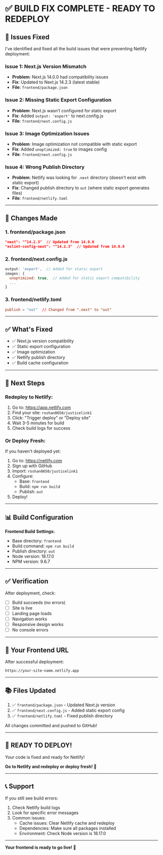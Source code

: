 # ✅ BUILD FIX COMPLETE - READY TO REDEPLOY

## 🔧 Issues Fixed

I've identified and fixed all the build issues that were preventing Netlify deployment:

### **Issue 1: Next.js Version Mismatch**
- **Problem**: Next.js 14.0.0 had compatibility issues
- **Fix**: Updated to Next.js 14.2.3 (latest stable)
- **File**: `frontend/package.json`

### **Issue 2: Missing Static Export Configuration**
- **Problem**: Next.js wasn't configured for static export
- **Fix**: Added `output: 'export'` to next.config.js
- **File**: `frontend/next.config.js`

### **Issue 3: Image Optimization Issues**
- **Problem**: Image optimization not compatible with static export
- **Fix**: Added `unoptimized: true` to images config
- **File**: `frontend/next.config.js`

### **Issue 4: Wrong Publish Directory**
- **Problem**: Netlify was looking for `.next` directory (doesn't exist with static export)
- **Fix**: Changed publish directory to `out` (where static export generates files)
- **File**: `frontend/netlify.toml`

---

## 📝 Changes Made

### 1. frontend/package.json
```json
"next": "^14.2.3"  // Updated from 14.0.0
"eslint-config-next": "^14.2.3"  // Updated from 14.0.0
```

### 2. frontend/next.config.js
```javascript
output: 'export',  // Added for static export
images: {
  unoptimized: true,  // Added for static export compatibility
  ...
}
```

### 3. frontend/netlify.toml
```toml
publish = "out"  // Changed from ".next" to "out"
```

---

## ✅ What's Fixed

- ✅ Next.js version compatibility
- ✅ Static export configuration
- ✅ Image optimization
- ✅ Netlify publish directory
- ✅ Build cache configuration

---

## 🚀 Next Steps

### **Redeploy to Netlify:**

1. Go to: https://app.netlify.com
2. Find your site: `roshan0650/justicelink1`
3. Click: "Trigger deploy" or "Deploy site"
4. Wait 3-5 minutes for build
5. Check build logs for success

### **Or Deploy Fresh:**

If you haven't deployed yet:

1. Go to: https://netlify.com
2. Sign up with GitHub
3. Import: `roshan0650/justicelink1`
4. Configure:
   - Base: `frontend`
   - Build: `npm run build`
   - Publish: `out`
5. Deploy!

---

## 📊 Build Configuration

**Frontend Build Settings:**
- Base directory: `frontend`
- Build command: `npm run build`
- Publish directory: `out`
- Node version: 18.17.0
- NPM version: 9.6.7

---

## ✅ Verification

After deployment, check:

- [ ] Build succeeds (no errors)
- [ ] Site is live
- [ ] Landing page loads
- [ ] Navigation works
- [ ] Responsive design works
- [ ] No console errors

---

## 🎯 Your Frontend URL

After successful deployment:
```
https://your-site-name.netlify.app
```

---

## 📚 Files Updated

1. ✅ `frontend/package.json` - Updated Next.js version
2. ✅ `frontend/next.config.js` - Added static export config
3. ✅ `frontend/netlify.toml` - Fixed publish directory

All changes committed and pushed to GitHub!

---

## 🎉 READY TO DEPLOY!

Your code is fixed and ready for Netlify!

**Go to Netlify and redeploy or deploy fresh! 🚀**

---

## 📞 Support

If you still see build errors:

1. Check Netlify build logs
2. Look for specific error messages
3. Common issues:
   - Cache issues: Clear Netlify cache and redeploy
   - Dependencies: Make sure all packages installed
   - Environment: Check Node version is 18.17.0

---

**Your frontend is ready to go live! 🎉**

